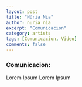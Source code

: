 ```yaml
---
layout: post
title: "Núria Nia"
author: nuria_nia
excerpt: "Comunicacion"
category: artists
tags: [Comunicacion, Video]
comments: false
---
```


### Comunicacion: 
Lorem Ipsum Lorem Ipsum
